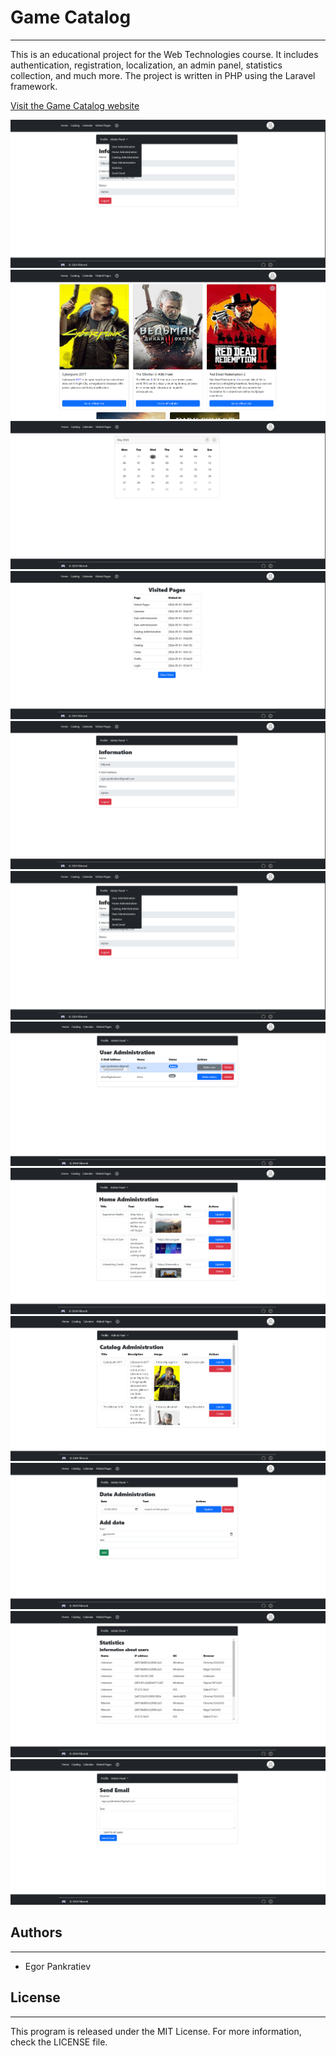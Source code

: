 # Game Catalog
___
This is an educational project for the Web Technologies course. It includes authentication, registration, 
localization, an admin panel, statistics collection, and much more. The project is written in PHP using 
the Laravel framework.

[Visit the Game Catalog website](https://game-catalog.000webhostapp.com/)

![Image 1](/readme%20images/Admin%20Panel.png)
![Image 2](/readme%20images/Catalog.png)
![Image 3](/readme%20images/Calendar.png)
![Image 4](/readme%20images/History.png)
![Image 5](/readme%20images/Profile.png)
![Image 6](/readme%20images/Admin%20Panel.png)
![Image 7](/readme%20images/User%20Administration.png)
![Image 8](/readme%20images/Home%20Administration.png)
![Image 9](/readme%20images/Catalog%20Administration.png)
![Image 10](/readme%20images/Date%20Administration.png)
![Image 11](/readme%20images/Statistics.png)
![Image 12](/readme%20images/Send%20Email.png)

## Authors
___
* Egor Pankratiev

## License
___
This program is released under the MIT License. For more information, check the LICENSE file.
